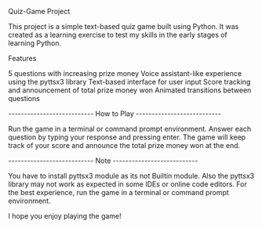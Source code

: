 Quiz-Game Project


This project is a simple text-based quiz game built using Python. It was created as a learning exercise to test my skills in the early stages of learning Python.

Features

5 questions with increasing prize money
Voice assistant-like experience using the pyttsx3 library
Text-based interface for user input
Score tracking and announcement of total prize money won
Animated transitions between questions


---------------------------  How to Play  ---------------------------

Run the game in a terminal or command prompt environment.
Answer each question by typing your response and pressing enter.
The game will keep track of your score and announce the total prize money won at the end.


---------------------------  Note  ---------------------------

You have to install pyttsx3 module as its not Builtin module. Also the pyttsx3 library may not work as expected in some IDEs or online code editors. For the best experience, run the game in a terminal or command prompt environment.

 I hope you enjoy playing the game!
